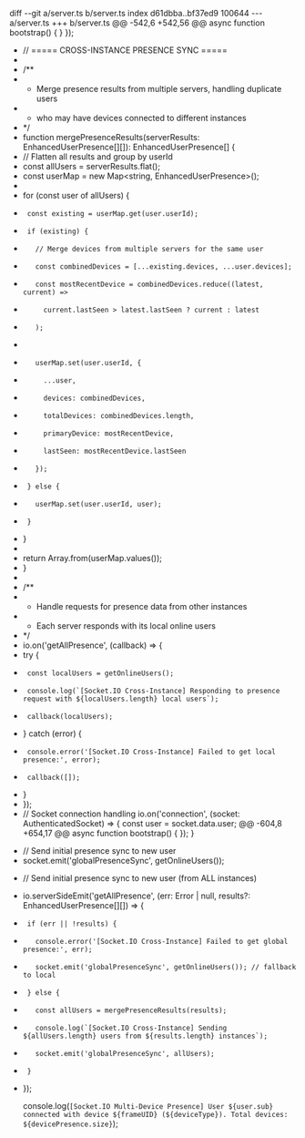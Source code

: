 diff --git a/server.ts b/server.ts
index d61dbba..bf37ed9 100644
--- a/server.ts
+++ b/server.ts
@@ -542,6 +542,56 @@ async function bootstrap() {
     }
   });
 
+  // ===== CROSS-INSTANCE PRESENCE SYNC =====
+  
+  /**
+   * Merge presence results from multiple servers, handling duplicate users
+   * who may have devices connected to different instances
+   */
+  function mergePresenceResults(serverResults: EnhancedUserPresence[][]): EnhancedUserPresence[] {
+    // Flatten all results and group by userId
+    const allUsers = serverResults.flat();
+    const userMap = new Map<string, EnhancedUserPresence>();
+    
+    for (const user of allUsers) {
+      const existing = userMap.get(user.userId);
+      if (existing) {
+        // Merge devices from multiple servers for the same user
+        const combinedDevices = [...existing.devices, ...user.devices];
+        const mostRecentDevice = combinedDevices.reduce((latest, current) => 
+          current.lastSeen > latest.lastSeen ? current : latest
+        );
+        
+        userMap.set(user.userId, {
+          ...user,
+          devices: combinedDevices,
+          totalDevices: combinedDevices.length,
+          primaryDevice: mostRecentDevice,
+          lastSeen: mostRecentDevice.lastSeen
+        });
+      } else {
+        userMap.set(user.userId, user);
+      }
+    }
+    
+    return Array.from(userMap.values());
+  }
+  
+  /**
+   * Handle requests for presence data from other instances
+   * Each server responds with its local online users
+   */
+  io.on('getAllPresence', (callback) => {
+    try {
+      const localUsers = getOnlineUsers();
+      console.log(`[Socket.IO Cross-Instance] Responding to presence request with ${localUsers.length} local users`);
+      callback(localUsers);
+    } catch (error) {
+      console.error('[Socket.IO Cross-Instance] Failed to get local presence:', error);
+      callback([]);
+    }
+  });
+
   // Socket connection handling
   io.on('connection', (socket: AuthenticatedSocket) => {
     const user = socket.data.user;
@@ -604,8 +654,17 @@ async function bootstrap() {
       });
     }
     
-    // Send initial presence sync to new user
-    socket.emit('globalPresenceSync', getOnlineUsers());
+    // Send initial presence sync to new user (from ALL instances)
+    io.serverSideEmit('getAllPresence', (err: Error | null, results?: EnhancedUserPresence[][]) => {
+      if (err || !results) {
+        console.error('[Socket.IO Cross-Instance] Failed to get global presence:', err);
+        socket.emit('globalPresenceSync', getOnlineUsers()); // fallback to local
+      } else {
+        const allUsers = mergePresenceResults(results);
+        console.log(`[Socket.IO Cross-Instance] Sending ${allUsers.length} users from ${results.length} instances`);
+        socket.emit('globalPresenceSync', allUsers);
+      }
+    });
     
     console.log(`[Socket.IO Multi-Device Presence] User ${user.sub} connected with device ${frameUID} (${deviceType}). Total devices: ${devicePresence.size}`);
 
